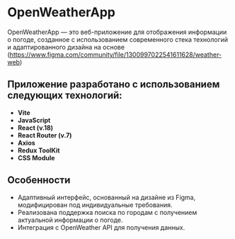 # OpenWeatherApp

OpenWeatherApp — это веб-приложение для отображения информации о погоде, созданное с использованием современного стека технологий и адаптированного дизайна на основе (https://www.figma.com/community/file/1300997022541611628/weather-web)

## Приложение разработано с использованием следующих технологий:

- **Vite**
- **JavaScript**
- **React (v.18)**
- **React Router (v.7)**
- **Axios**
- **Redux ToolKit**
- **CSS Module**

## Особенности

<ul>
  <li>Адаптивный интерфейс, основанный на дизайне из Figma, модифицирован под индивидуальные требования.</li>
  <li>Реализована поддержка поиска по городам с получением актуальной информации о погоде.</li>
  <li>Интеграция с OpenWeather API для получения данных.</li>
</ul>
